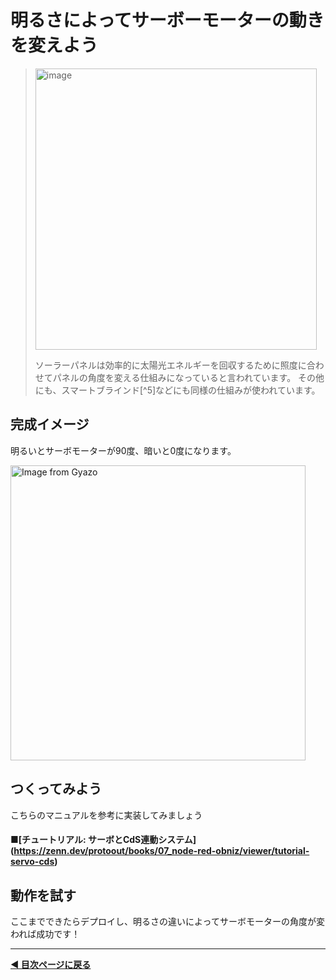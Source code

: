 # 明るさによってサーボーモーターの動きを変えよう

> <img width="450" alt="image" src="https://github.com/user-attachments/assets/ac7b4f5c-0997-47ca-af70-f8e419bcc3ff" />
>    
> ソーラーパネルは効率的に太陽光エネルギーを回収するために照度に合わせてパネルの角度を変える仕組みになっていると言われています。
> その他にも、スマートブラインド[^5]などにも同様の仕組みが使われています。

## 完成イメージ

明るいとサーボモーターが90度、暗いと0度になります。

<a href="https://gyazo.com/371d98adc6a3a8e67e192c4132de5cd2"><img src="https://i.gyazo.com/371d98adc6a3a8e67e192c4132de5cd2.gif" alt="Image from Gyazo" width="472"/></a>

## つくってみよう
こちらのマニュアルを参考に実装してみましょう  
#### ■[チュートリアル: サーボとCdS連動システム] (https://zenn.dev/protoout/books/07_node-red-obniz/viewer/tutorial-servo-cds)  

  
## 動作を試す
ここまでできたらデプロイし、明るさの違いによってサーボモーターの角度が変われば成功です！

---

**[◀ 目次ページに戻る](../readme.md)**
